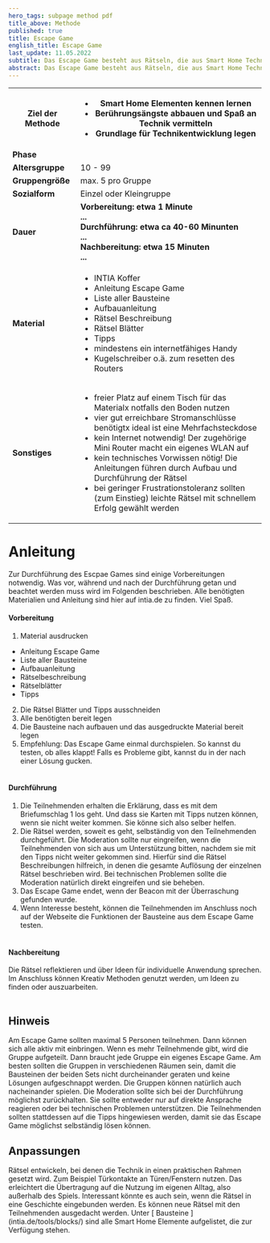 ```yaml
---
hero_tags: subpage method pdf
title_above: Methode
published: true
title: Escape Game
english_title: Escape Game
last_update: 11.05.2022
subtitle: Das Escape Game besteht aus Rätseln, die aus Smart Home Technik bestehen. So werden die Teilnehmenden mit den verschiedenen Funktionen und Steuerungen der Bausteine vertraut gemacht. Durch das neue Wissen können sie anschließend selbst Ideen für neue Technologien entwickeln, die ihnen bei der Alltagsbewältigung helfen.
abstract: Das Escape Game besteht aus Rätseln, die aus Smart Home Technik bestehen. So werden die Teilnehmenden mit den verschiedenen Funktionen und Steuerungen der Bausteine vertraut gemacht. Durch das neue Wissen können sie anschließend selbst Ideen für neue Technologien entwickeln, die ihnen bei der Alltagsbewältigung helfen.
---
```


<table class="tb">
    <tr>
        <th><strong>Ziel der Methode</strong></th>
        <th>

- Smart Home Elementen kennen lernen
- Berührungsängste abbauen und Spaß an Technik vermitteln
- Grundlage für Technikentwicklung legen

</th>
    </tr>
    <tr>
      <td><strong>Phase</strong></td>
      <td></td>
    </tr>
    <tr>
      <td><strong>Altersgruppe</strong></td>
      <td>10 - 99</td>
    </tr>
    <tr>
      <td><strong>Gruppengröße</strong></td>
      <td>max. 5 pro Gruppe</td>
    </tr>
    <tr>
      <td><strong>Sozialform</strong></td>
      <td>Einzel oder Kleingruppe</td>
    </tr>
    <tr>
      <td><strong>Dauer</strong></td>
      <td>
      <strong>
      Vorbereitung: etwa 1 Minute<br>
      ...<br>
      Durchführung: etwa ca 40-60 Minunten<br>
      ...<br>
      Nachbereitung: etwa 15 Minuten<br>
      ...
      </strong>
      </td>
    </tr>
    <tr>
      <td><strong>Material</strong></td>
      <td>
    <ul>
    <li>INTIA Koffer</li>
    <li>Anleitung Escape Game</li>
    <li>Liste aller Bausteine</li>
    <li>Aufbauanleitung</li>
    <li>Rätsel Beschreibung</li>
    <li>Rätsel Blätter</li>
    <li>Tipps</li>
    <li>mindestens ein internetfähiges Handy</li>
    <li>Kugelschreiber o.ä. zum resetten des Routers</li>
    </ul>
    </td>
    </tr>
    <tr>
      <td><strong>Sonstiges</strong></td>
      <td>

- freier Platz auf einem Tisch für das Materialx notfalls den Boden nutzen
- vier gut erreichbare Stromanschlüsse benötigtx ideal ist eine
  Mehrfachsteckdose
- kein Internet notwendig! Der zugehörige Mini Router macht ein eigenes
  WLAN auf
- kein technisches Vorwissen nötig! Die Anleitungen führen durch Aufbau
  und Durchführung der Rätsel
- bei geringer Frustrationstoleranz sollten (zum Einstieg) leichte Rätsel
mit schnellem Erfolg gewählt werden
</td>
</tr>
</table>

# Anleitung

Zur Durchführung des Escpae Games sind einige Vorbereitungen notwendig. Was vor, während und
nach der Durchführung getan und beachtet werden muss wird im Folgenden beschrieben. Alle
benötigten Materialien und Anleitung sind hier auf intia.de zu finden. Viel Spaß.

#### Vorbereitung

1. Material ausdrucken

- Anleitung Escape Game
- Liste aller Bausteine
- Aufbauanleitung
- Rätselbeschreibung
- Rätselblätter
- Tipps

2. Die Rätsel Blätter und Tipps ausschneiden
3. Alle benötigten bereit legen
4. Die Bausteine nach aufbauen und das ausgedruckte Material bereit legen
5. Empfehlung: Das Escape Game einmal durchspielen. So kannst du testen, ob alles klappt! Falls es Probleme gibt, kannst du in der nach einer Lösung gucken.
   <br><br>

#### Durchführung

1. Die Teilnehmenden erhalten die Erklärung, dass es mit dem Briefumschlag 1 los geht. Und dass sie Karten mit Tipps nutzen können, wenn sie nicht weiter kommen. Sie könne sich also selber helfen.
2. Die Rätsel werden, soweit es geht, selbständig von den Teilnehmenden durchgeführt. Die Moderation sollte nur eingreifen, wenn die Teilnehmenden von sich aus um Unterstützung bitten, nachdem sie mit den Tipps nicht weiter gekommen sind. Hierfür sind die Rätsel Beschreibungen hilfreich, in denen die gesamte Auflösung der einzelnen Rätsel beschrieben wird. Bei technischen Problemen sollte die Moderation natürlich direkt eingreifen und sie beheben.
3. Das Escape Game endet, wenn der Beacon mit der Überraschung gefunden wurde.
4. Wenn Interesse besteht, können die Teilnehmenden im Anschluss noch auf der Webseite die Funktionen der Bausteine aus dem Escape Game testen.
   <br><br>

#### Nachbereitung

Die Rätsel reflektieren und über Ideen für individuelle Anwendung sprechen. Im Anschluss können Kreativ Methoden genutzt werden, um Ideen zu finden oder auszuarbeiten.
<br><br>

## Hinweis

Am Escape Game sollten maximal 5 Personen teilnehmen. Dann können sich alle aktiv mit einbringen. Wenn es mehr Teilnehmende gibt, wird die Gruppe aufgeteilt. Dann braucht jede Gruppe ein eigenes Escape Game. Am besten sollten die Gruppen in verschiedenen Räumen sein, damit die Bausteinen der beiden Sets nicht durcheinander geraten und keine Lösungen aufgeschnappt werden. Die Gruppen können natürlich auch nacheinander spielen. Die Moderation sollte sich bei der Durchführung möglichst zurückhalten. Sie sollte entweder nur auf direkte Ansprache reagieren oder bei technischen Problemen unterstützen. Die Teilnehmenden sollten stattdessen auf die Tipps hingewiesen werden, damit sie das Escape Game möglichst selbständig lösen können.

## Anpassungen

Rätsel entwickeln, bei denen die Technik in einen praktischen Rahmen gesetzt wird. Zum Beispiel Türkontakte an Türen/Fenstern nutzen. Das erleichtert die Übertragung auf die Nutzung im eigenen Alltag, also außerhalb des Spiels. Interessant könnte es auch sein, wenn die Rätsel in eine Geschichte eingebunden werden. Es können neue Rätsel mit den Teilnehmenden ausgedacht werden. Unter [ Bausteine ] (intia.de/tools/blocks/) sind alle Smart Home Elemente aufgelistet, die zur Verfügung stehen.

<!--
{% include highlighter.html min-height25p=false content="

## <center>Weitere Define Methoden</center>

#### Methodenname

Kurzbeschreibung Lorem ipsum dolor sit amet, consetetur sadipscing elitr, sed diam
nonumy eirmod tempor invidunt ut labore et dolore magna aliquyam erat, sed diam
voluptua. At vero eos et accusam et justo duo dolores et ea rebum.

<a href='#' class='button is-rounded is-dark'>
   <span>Mehr lesen</span>
  <span class='icon is-small'>
    <i class='fas fa-chevron-right fa-xs'></i>
  </span>
</a>
<br><br>

#### Methodenname

Kurzbeschreibung Lorem ipsum dolor sit amet, consetetur sadipscing elitr, sed diam
nonumy eirmod tempor invidunt ut labore et dolore magna aliquyam erat, sed diam
voluptua. At vero eos et accusam et justo duo dolores et ea rebum.

<a href='#' class='button is-rounded is-dark'>
   <span>Mehr lesen</span>
  <span class='icon is-small'>
    <i class='fas fa-chevron-right fa-xs'></i>
  </span>
</a>
<br><br>

" %}
-->
